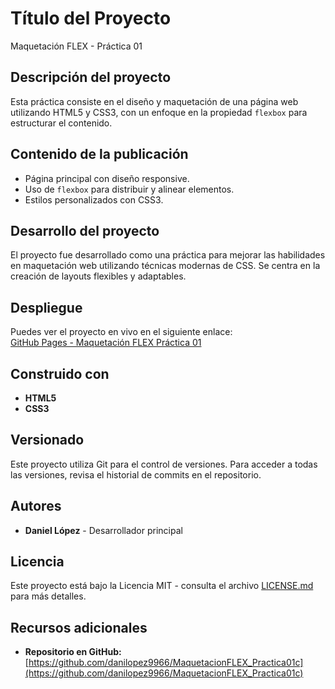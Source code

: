 # Título del Proyecto
Maquetación FLEX - Práctica 01

## Descripción del proyecto
Esta práctica consiste en el diseño y maquetación de una página web utilizando HTML5 y CSS3, con un enfoque en la propiedad `flexbox` para estructurar el contenido.

## Contenido de la publicación
- Página principal con diseño responsive.
- Uso de `flexbox` para distribuir y alinear elementos.
- Estilos personalizados con CSS3.

## Desarrollo del proyecto
El proyecto fue desarrollado como una práctica para mejorar las habilidades en maquetación web utilizando técnicas modernas de CSS. Se centra en la creación de layouts flexibles y adaptables.

## Despliegue
Puedes ver el proyecto en vivo en el siguiente enlace:  
[GitHub Pages - Maquetación FLEX Práctica 01]([https://danilopez9966.github.io/MaquetacionFLEX_Practica01c/](https://github.com/danilopez9966/MaquetacionFLEX_Practica01c))

## Construido con
- **HTML5**
- **CSS3**

## Versionado
Este proyecto utiliza Git para el control de versiones. Para acceder a todas las versiones, revisa el historial de commits en el repositorio.

## Autores
- **Daniel López** - Desarrollador principal

## Licencia
Este proyecto está bajo la Licencia MIT - consulta el archivo [LICENSE.md](LICENSE.md) para más detalles.

## Recursos adicionales
- **Repositorio en GitHub:**  
  [https://github.com/danilopez9966/MaquetacionFLEX_Practica01c](https://github.com/danilopez9966/MaquetacionFLEX_Practica01c)
